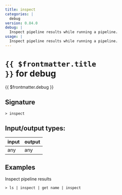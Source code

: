 ```yaml
---
title: inspect
categories: |
  debug
version: 0.84.0
debug: |
  Inspect pipeline results while running a pipeline.
usage: |
  Inspect pipeline results while running a pipeline.
---
```


# <code>{{ $frontmatter.title }}</code> for debug

<div class='command-title'>{{ $frontmatter.debug }}</div>

## Signature

```> inspect ```


## Input/output types:

| input | output |
| ----- | ------ |
| any   | any    |

## Examples

Inspect pipeline results
```shell
> ls | inspect | get name | inspect

```
